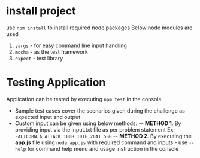 # install project
use `npm install` to install required node packages
Below node modules are used
1. `yargs` - for easy command line input handling
2. `mocha` - as the test framework
3. `expect` - test library

# Testing Application
Application can be tested by executing `npm test` in the console
- Sample test cases cover the scenarios given during the challenge as expected input and output
- Custom input can be given using below methods:
-- **METHOD 1**. By providing input via the input.txt file as per problem statement Ex: `FALICORNIA_ATTACK 100H 101E 20AT 5SG`
-- **METHOD 2**. By executing the **app.js** file using `node app.js` with required command and inputs
        - use `--help` for command help menu and usage instruction in the console  
